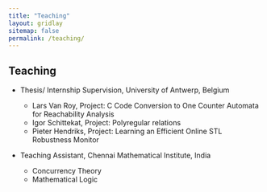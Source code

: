 ```yaml
---
title: "Teaching"
layout: gridlay
sitemap: false
permalink: /teaching/
---
```


## Teaching

* Thesis/ Internship Supervision, University of Antwerp, Belgium 
    * Lars Van Roy, Project: C Code Conversion to One Counter Automata for Reachability Analysis
    * Igor Schittekat, Project: Polyregular relations
    * Pieter Hendriks, Project: Learning an Efficient Online STL Robustness Monitor

* Teaching Assistant, Chennai Mathematical Institute, India
    * Concurrency Theory
    * Mathematical Logic
